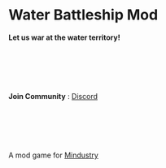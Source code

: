 # Water Battleship Mod
**Let us war at the water territory!**








<br><br><br><br><br>
**Join Community** : [Discord](https://discord.gg/hSqjzEp5u7)
<br><br><br><br><br><br>









A mod game for [Mindustry](https://github.com/Anuken/Mindustry)
